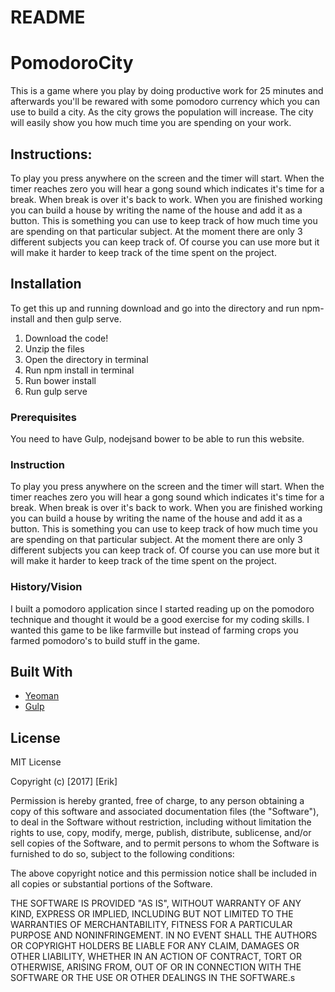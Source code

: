 # README #

# PomodoroCity

This is a game where you play by doing productive work for 25 minutes and afterwards you'll be rewared with some pomodoro currency which you can use to build a city. As the city grows the population will increase. The city will easily show you how much time you are spending on your work.

## Instructions:
To play you press anywhere on the screen and the timer will start. When the timer reaches zero you will hear a gong sound which indicates it's time for a break. When break is over it's back to work. When you are finished working you can build a house by writing the name of the house and add it as a button. This is something you can use to keep track of how much time you are spending on that particular subject. At the moment there are only 3 different subjects you can keep track of. Of course you can use more but it will make it harder to keep track of the time spent on the project.

## Installation

To get this up and running download and go into the directory and run npm-install and then gulp serve.

1. Download the code!
2. Unzip the files
3. Open the directory in terminal
4. Run npm install in terminal
5. Run bower install
6. Run gulp serve


### Prerequisites

You need to have Gulp, nodejsand bower to be able to run this website.

### Instruction

To play you press anywhere on the screen and the timer will start. When the timer reaches zero you will hear a gong sound which indicates it's time for a break. When break is over it's back to work. When you are finished working you can build a house by writing the name of the house and add it as a button. This is something you can use to keep track of how much time you are spending on that particular subject. At the moment there are only 3 different subjects you can keep track of. Of course you can use more but it will make it harder to keep track of the time spent on the project.


### History/Vision

I built a pomodoro application since I started reading up on the pomodoro technique and thought it would be a good exercise for my coding skills. I wanted this game to be like farmville but instead of farming crops you farmed pomodoro's to build stuff in the game. 


## Built With

* [Yeoman](http://yeoman.io/)
* [Gulp](http://gulpjs.com/)


## License

MIT License

Copyright (c) [2017] [Erik]

Permission is hereby granted, free of charge, to any person obtaining a copy
of this software and associated documentation files (the "Software"), to deal
in the Software without restriction, including without limitation the rights
to use, copy, modify, merge, publish, distribute, sublicense, and/or sell
copies of the Software, and to permit persons to whom the Software is
furnished to do so, subject to the following conditions:

The above copyright notice and this permission notice shall be included in all
copies or substantial portions of the Software.

THE SOFTWARE IS PROVIDED "AS IS", WITHOUT WARRANTY OF ANY KIND, EXPRESS OR
IMPLIED, INCLUDING BUT NOT LIMITED TO THE WARRANTIES OF MERCHANTABILITY,
FITNESS FOR A PARTICULAR PURPOSE AND NONINFRINGEMENT. IN NO EVENT SHALL THE
AUTHORS OR COPYRIGHT HOLDERS BE LIABLE FOR ANY CLAIM, DAMAGES OR OTHER
LIABILITY, WHETHER IN AN ACTION OF CONTRACT, TORT OR OTHERWISE, ARISING FROM,
OUT OF OR IN CONNECTION WITH THE SOFTWARE OR THE USE OR OTHER DEALINGS IN THE
SOFTWARE.s
